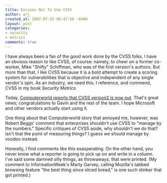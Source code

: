 ```yaml
---
title: Excuses Not To Use CVSS
author: arj
created_at: 2007-07-25 09:47:56 -0400
layout: post
categories: 
- security
- metrics
comments: true
---
```

I have always been a fan of the good work done by the CVSS folks. I have an obvious reason to like CVSS, of course: namely, to cheer on a former co-worker, Mike "Shifty" Schiffman, who was of the first version's authors. But more than that, I like CVSS because it is a bold attempt to create a scoring system for vulnerabilities that is objective and independent of any single vendor's spin. As an industry, we need this. I reference, and commend, CVSS in my book _Security Metrics._

Today, [Computerworld reports that CVSS version2 is now out](http://www.computerworld.com.au/index.php/id;1444356679). That's great news; congratulations to Gavin and the rest of the team. I hope Microsoft and other vendors actually start using it.

One thing about that Computerworld story that annoyed me, however, was Robert Beggs' comment that enterprises shouldn't use CVSS to "manage by the numbers." Specific critiques of CVSS aside, why shouldn't we do that? Isn't that the point of measuring things? I guess we should manage by voodoo instead.

Honestly, I find comments like this exasperating. On the other hand, you never know what a reporter is going to pick up on and write in a column. I've said some damned silly things, as throwaways, that were printed. (My comment to InformationWeek's Marty Garvey, calling Mozilla's tabbed browsing feature "the best thing since sliced bread," is one such stinker that got printed.)
